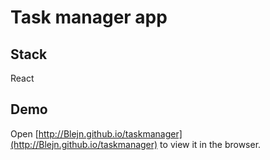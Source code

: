 # Task manager app


## Stack

React

## Demo


Open [http://Blejn.github.io/taskmanager](http://Blejn.github.io/taskmanager) to view it in the browser.


